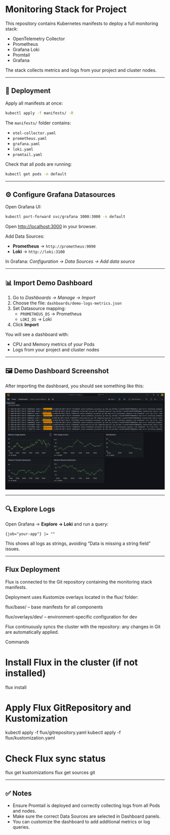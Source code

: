 # Monitoring Stack for Project

This repository contains Kubernetes manifests to deploy a full monitoring stack:

- OpenTelemetry Collector
- Prometheus
- Grafana Loki
- Promtail
- Grafana

The stack collects metrics and logs from your project and cluster nodes.

---

## 🚀 Deployment

Apply all manifests at once:

```bash
kubectl apply -f manifests/ -R
```

The `manifests/` folder contains:

- `otel-collector.yaml`
- `prometheus.yaml`
- `grafana.yaml`
- `loki.yaml`
- `promtail.yaml`

Check that all pods are running:

```bash
kubectl get pods -n default
```

---

## ⚙️ Configure Grafana Datasources

Open Grafana UI:

```bash
kubectl port-forward svc/grafana 3000:3000 -n default
```

Open [http://localhost:3000](http://localhost:3000) in your browser.

Add Data Sources:

- **Prometheus** → `http://prometheus:9090`
- **Loki** → `http://loki:3100`

In Grafana: *Configuration → Data Sources → Add data source*

---

## 📊 Import Demo Dashboard

1. Go to *Dashboards → Manage → Import*  
2. Choose the file: `dashboards/demo-logs-metrics.json`  
3. Set Datasource mapping:  
   - `PROMETHEUS_DS` → Prometheus  
   - `LOKI_DS` → Loki  
4. Click **Import**

You will see a dashboard with:

- CPU and Memory metrics of your Pods  
- Logs from your project and cluster nodes  

---

## 🖼️ Demo Dashboard Screenshot

After importing the dashboard, you should see something like this:

![Grafana Dashboard](https://github.com/andreysvirid/monitoring-stack/blob/main/images/grafana1.png?raw=true)

---

## 🔍 Explore Logs

Open Grafana → **Explore → Loki** and run a query:

```logql
{job="your-app"} |= ""
```

This shows all logs as strings, avoiding “Data is missing a string field” issues.

---


## Flux Deployment 

Flux is connected to the Git repository containing the monitoring stack manifests.

Deployment uses Kustomize overlays located in the flux/ folder:

flux/base/ – base manifests for all components

flux/overlays/dev/ – environment-specific configuration for dev

Flux continuously syncs the cluster with the repository: any changes in Git are automatically applied.

Commands
# Install Flux in the cluster (if not installed)
flux install

# Apply Flux GitRepository and Kustomization
kubectl apply -f flux/gitrepository.yaml
kubectl apply -f flux/kustomization.yaml

# Check Flux sync status
flux get kustomizations
flux get sources git

---

## ✅ Notes

- Ensure Promtail is deployed and correctly collecting logs from all Pods and nodes.  
- Make sure the correct Data Sources are selected in Dashboard panels.  
- You can customize the dashboard to add additional metrics or log queries.